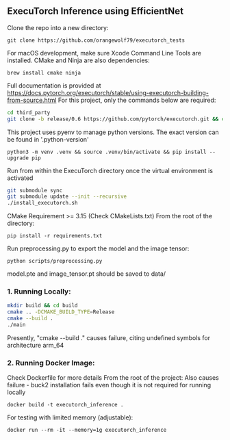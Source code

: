 ## ExecuTorch Inference using EfficientNet
 Clone the repo into a new directory:

`git clone https://github.com/orangewolf79/executorch_tests`

For macOS development, make sure Xcode Command Line Tools are installed.
CMake and Ninja are also dependencies:

`brew install cmake ninja`

Full documentation is provided at https://docs.pytorch.org/executorch/stable/using-executorch-building-from-source.html
For this project, only the commands below are required:

```bash
cd third_party
git clone -b release/0.6 https://github.com/pytorch/executorch.git && cd executorch 
```

This project uses pyenv to manage python versions. The exact version can be found in '.python-version'

`python3 -m venv .venv && source .venv/bin/activate && pip install --upgrade pip`

Run from within the ExecuTorch directory once the virtual environment is activated

```bash
git submodule sync
git submodule update --init --recursive
./install_executorch.sh
```

CMake Requirement >= 3.15 (Check CMakeLists.txt)
From the root of the directory:

`pip install -r requirements.txt`

Run preprocessing.py to export the model and the image tensor:

`python scripts/preprocessing.py`

model.pte and image_tensor.pt should be saved to data/

### 1. Running Locally:
```bash
mkdir build && cd build
cmake .. -DCMAKE_BUILD_TYPE=Release
cmake --build .
./main
```

Presently, "cmake --build ." causes failure, citing undefined symbols for architecture arm_64
### 2. Running Docker Image:
Check Dockerfile for more details
From the root of the project:
Also causes failure - buck2 installation fails even though it is not required for running locally

`docker build -t executorch_inference .`

For testing with limited memory (adjustable):

`docker run --rm -it --memory=1g executorch_inference`